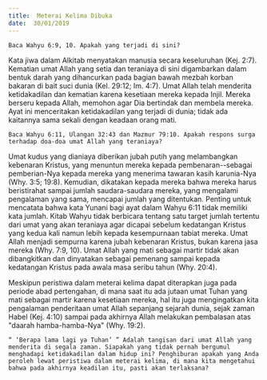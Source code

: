 ```yaml
---
title:  Meterai Kelima Dibuka
date:  30/01/2019
---
```


`Baca Wahyu 6:9, 10. Apakah yang terjadi di sini?`

Kata jiwa dalam Alkitab menyatakan manusia secara keseluruhan (Kej. 2:7). Kematian umat Allah yang setia dan teraniaya di sini digambarkan dalam bentuk darah yang dihancurkan pada bagian bawah mezbah korban bakaran di bait suci dunia (Kel. 29:12; Im. 4:7). Umat Allah telah menderita ketidakadilan dan kematian karena kesetiaan mereka kepada Injil. Mereka berseru kepada Allah, memohon agar Dia bertindak dan membela mereka. Ayat ini menceritakan ketidakadilan yang terjadi di dunia; tidak ada kaitannya sama sekali dengan keadaan orang mati.

`Baca Wahyu 6:11, Ulangan 32:43 dan Mazmur 79:10. Apakah respons surga terhadap doa-doa umat Allah yang teraniaya?`

Umat kudus yang dianiaya diberikan jubah putih yang melambangkan kebenaran Kristus, yang menuntun mereka kepada pembenaran--sebagai pemberian-Nya kepada mereka yang menerima tawaran kasih karunia-Nya (Why. 3:5; 19:8). Kemudian, dikatakan kepada mereka bahwa mereka harus beristirahat sampai jumlah saudara-saudara mereka, yang mengalami pengalaman yang sama, mencapai jumlah yang ditentukan. Penting untuk mencatata bahwa kata Yunani bagi ayat dalam Wahyu 6:11 tidak memiliki kata jumlah. Kitab Wahyu tidak berbicara tentang satu target jumlah tertentu dari umat yang akan teraniaya agar dicapai sebelum kedatangan Kristus yang kedua kali namun lebih kepada kesempurnaan tabiat mereka. Umat Allah menjadi sempurna karena jubah kebenaran Kristus, bukan karena jasa mereka (Why. 7:9, 10). Umat Allah yang mati sebagai martir tidak akan dibangkitkan dan dinyatakan sebagai pemenang sampai kepada kedatangan Kristus pada awala masa seribu tahun (Why. 20:4).

Meskipun peristiwa dalam meterai kelima dapat diterapkan juga pada periode abad pertengahan, di mana saat itu ada jutaan umat Tuhan yang mati sebagai martir karena kesetiaan mereka, hal itu juga mengingatkan kita pengalaman penderitaan umat Allah sepanjang sejarah dunia, sejak zaman Habel (Kej. 4:10) sampai pada akhirnya Allah melakukan pembalasan atas "daarah hamba-hamba-Nya" (Why. 19:2).

`“ ‘Berapa lama lagi ya Tuhan’ ” Adalah tangisan dari umat Allah yang menderita di segala zaman. Siapakah yang tidak pernah bergumul menghadapi ketidakadilan dalam hidup ini? Penghiburan apakah yang Anda peroleh lewat peristiwa dalam meterai kelima, di mana kita mengetahui bahwa pada akhirnya keadilan itu, pasti akan terlaksana?`